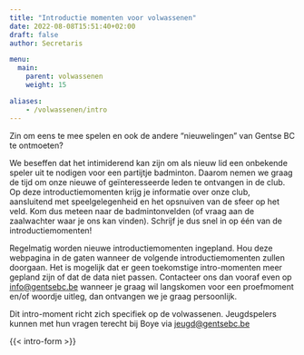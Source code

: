 ```yaml
---
title: "Introductie momenten voor volwassenen"
date: 2022-08-08T15:51:40+02:00
draft: false
author: Secretaris

menu:
  main:
    parent: volwassenen
    weight: 15

aliases:
    - /volwassenen/intro 
---
```

Zin om eens te mee spelen en ook de andere “nieuwelingen” van Gentse BC te ontmoeten?

We beseffen dat het intimiderend kan zijn om als nieuw lid een onbekende speler uit te nodigen voor een partijtje badminton. Daarom nemen we graag de tijd om onze nieuwe of geïnteresseerde leden te ontvangen in de club. Op deze introductiemomenten krijg je informatie over onze club, aansluitend met speelgelegenheid en het opsnuiven van de sfeer op het veld. Kom dus meteen naar de badmintonvelden (of vraag aan de zaalwachter waar je ons kan vinden).
Schrijf je dus snel in op één van de introductiemomenten!

Regelmatig worden nieuwe introductiemomenten ingepland. Hou deze webpagina in de gaten wanneer de volgende introductiemomenten zullen doorgaan. Het is mogelijk dat er geen toekomstige intro-momenten meer gepland zijn of dat de data niet passen. Contacteer ons dan vooraf even op info@gentsebc.be wanneer je graag wil langskomen voor een proefmoment en/of woordje uitleg, dan ontvangen we je graag persoonlijk. 

Dit intro-moment richt zich specifiek op de volwassenen. Jeugdspelers kunnen met hun vragen terecht bij Boye via jeugd@gentsebc.be


{{< intro-form >}}